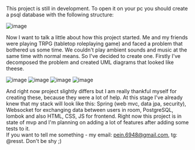 This project is still in development. To open it on your pc you should create a psql database with the following structure:

![image](https://user-images.githubusercontent.com/55293545/193403669-54f6e8c4-9fa4-43df-a63c-e04e7eff46a4.png)

Now I want to talk a little about how this project started. Me and my friends were playing TRPG (tabletop roleplaying game) and faced a problem that bothered us some time. We couldn't play ambient sounds and music at the same time with normal means. So I've decided to create one.
Firstly I've decomposed the problem and created UML diagrams that looked like theese.

![image](https://user-images.githubusercontent.com/55293545/193404009-75a01183-8c22-45ef-a21b-4caab3278c5a.png)
![image](https://user-images.githubusercontent.com/55293545/193404021-f81fbf9a-2bcd-40d6-a6b2-c45cf0d22669.png)
![image](https://user-images.githubusercontent.com/55293545/193404040-2e6ca741-f7b9-474d-8919-9d8f3d7d55f3.png)
![image](https://user-images.githubusercontent.com/55293545/193404077-0b7d8388-62a1-4589-9334-78555f67767f.png)

And right now project slightly differs but I am really thankful myself for creating these, because they were a lot of help. At this stage I've already knew that my stack will look like this: 
Spring (web mvc, data jpa, security), Websocket for exchanging data between users in room, PostgreSQL, lombok and also HTML, CSS, JS for frontend.
Right now this project is in state of mvp and I'm planning on adding a lot of features after adding some tests to it.  
If you want to tell me something - my email: pein.6948@gmail.com, tg: @resst. Don't be shy ;)
